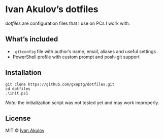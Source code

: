 # Ivan Akulov’s dotfiles_dotfiles_ are configuration files that I use on PCs I work with.## What’s included* `.gitconfig` file with author’s name, email, aliases and useful settings* PowerShell profile with custom prompt and posh-git support## Installation    git clone https://github.com/gxoptg/dotfiles.git    cd dotfiles    .\init.ps1_Note:_ the initialization script was not tested yet and may work improperly. ## LicenseMIT © [Ivan Akulov](http://ivanakulov.name)